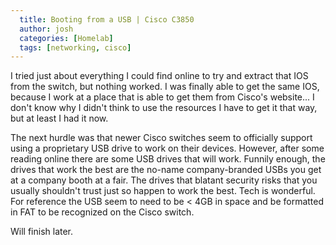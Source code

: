 ```yaml
---
  title: Booting from a USB | Cisco C3850 
  author: josh
  categories: [Homelab]
  tags: [networking, cisco]
---
```


I tried just about everything I could find online to try and extract that IOS from the switch, but nothing worked. 
I was finally able to get the same IOS, because I work at a place that is able to get them from Cisco's website... 
I don't know why I didn't think to use the resources I have to get it that way, but at least I had it now. 


The next hurdle was that newer Cisco switches seem to officially support using a proprietary USB drive to work on their devices. However, after some reading online there are some USB drives that will work. Funnily enough, the drives that work the best are the no-name company-branded USBs you get at a company booth at a fair. The drives that blatant security risks that you usually shouldn't trust just so happen to work the best. Tech is wonderful. For reference the USB seem to need to be < 4GB in space and be formatted in FAT to be recognized on the Cisco switch. 

Will finish later.

